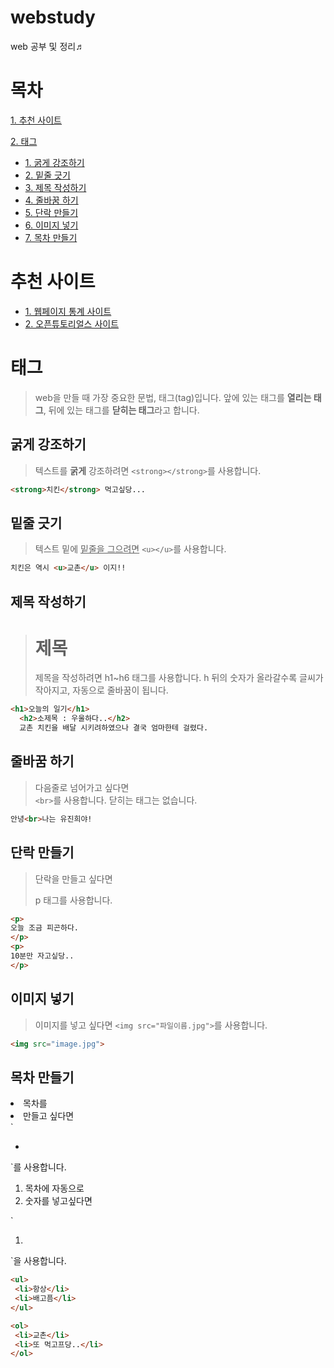 # webstudy 
web 공부 및 정리♬

# 목차
[1. 추천 사이트](#추천-사이트)

[2. 태그](#태그)
* [1. 굵게 강조하기](#굵게-강조하기)
* [2. 밑줄 긋기](#밑줄-긋기)
* [3. 제목 작성하기](#제목-작성하기)
* [4. 줄바꿈 하기](#줄바꿈-하기)
* [5. 단락 만들기](#단락-만들기)
* [6. 이미지 넣기](#이미지-넣기)
* [7. 목차 만들기](#목차-만들기)


# 추천 사이트
* [1. 웹페이지 통계 사이트](http://advancedwebranking.com/)
* [2. 오픈튜토리얼스 사이트](http://opentutorials.org)

# 태그
>web을 만들 때 가장 중요한 문법, 태그(tag)입니다.
앞에 있는 태그를 **열리는 태그**, 뒤에 있는 태그를 **닫히는 태그**라고 합니다.
  
## 굵게 강조하기
>텍스트를 <strong>굵게</strong> 강조하려면 `<strong></strong>`를 사용합니다.

```html
<strong>치킨</strong> 먹고싶당...
```

## 밑줄 긋기
>텍스트 밑에 <u>밑줄을 그으려면</u> `<u></u>`를 사용합니다.

```html
치킨은 역시 <u>교촌</u> 이지!!
```

## 제목 작성하기
><h1>제목</h1>
>제목을 작성하려면 h1~h6 태그를 사용합니다. 
>h 뒤의 숫자가 올라갈수록 글씨가 작아지고, 자동으로 줄바꿈이 됩니다.

```html
<h1>오늘의 일기</h1>
  <h2>소제목 : 우울하다..</h2>
  교촌 치킨을 배달 시키려하였으나 결국 엄마한테 걸렸다.
```
  
## 줄바꿈 하기
>다음줄로 넘어가고 싶다면<br> `<br>`를 사용합니다.
닫히는 태그는 없습니다.

```html
안녕<br>나는 유진희야!
```

## 단락 만들기
><p>단락을 만들고 싶다면</p>
><p>p 태그를 사용합니다.</p>

```html
<p>
오늘 조금 피곤하다.
</p>
<p>
10분만 자고싶당..
</p>
```

## 이미지 넣기
>이미지를 넣고 싶다면 `<img src="파일이름.jpg">`를 사용합니다.

```html
<img src="image.jpg">
```

## 목차 만들기
><ul>
  <li>목차를</li>
  <li>만들고 싶다면</li>
 </ul>
 `<ul><li></li></ul>`를 사용합니다.
<ol>
  <li>목차에 자동으로</li>
  <li>숫자를 넣고싶다면</li>
 </ol>
 `<ol><li></li></ol>`을 사용합니다.
 
 ```html
<ul>
  <li>항상</li>
  <li>배고픔</li>
</ul>

<ol>
  <li>교촌</li>
  <li>또 먹고프당..</li>
</ol>
```
